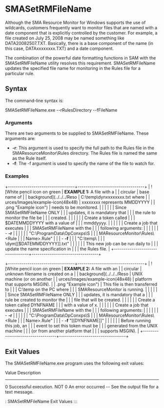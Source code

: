 # SMASetRMFileName

Although the SMA Resource Monitor for Windows supports the use of
wildcards, customers frequently want to monitor files that are named
with a date component that is explicitly controlled by the customer. For
example, a file created on July 25, 2008 may be named something like
DATA20082507.TXT. Basically, there is a base component of the name (in
this case, DATAxxxxxxxx.TXT) and a date component.

The combination of the powerful date formatting functions in SAM with
the SMASetRMFileName utility resolves this requirement. SMASetRMFileName
updates the specified file name for monitoring in the Rules file for a
particular rule.

## Syntax

The command-line syntax is:

SMASetRMFileName.exe --rRulesDirectory --fFileName

### Arguments

There are two arguments to be supplied to SMASetRMFileName. These
arguments are:

- **-r**: This argument is used to specify the full path to the Rules
    file in the SMAResourceMonitor\\Rules directory. The Rules file is
    named the same as the Rule itself.
- **-f**: The -f argument is used to specify the name of the file to
    watch for.

### Examples

+----------------------------------+----------------------------------+
| ![White pencil icon on green     | **EXAMPLE 1:** A file with a     | | circular                         | base name of                     |
| background](../../../Reso        | C:\\temp\\dynxxxxxxxx.txt where  |
| urces/Images/example-icon(48x48) | xxxxxxxx represents MMDDYYYY     |
| .png "Example icon") | needs to be monitored.           |
|                                  |                                  |
|                                  | Since SMASetRMFileName ONLY      |
|                                  | updates, it is mandatory that    |
|                                  | the rule to monitor the file be  |
|                                  | created.                         |
|                                  |                                  |
|                                  | Create a token called            |
|                                  | \$DATEMMDDYYYY with a value of   |
|                                  | mmddyyyy.                        |
|                                  |                                  |
|                                  | Create a job that executes       |
|                                  | SMASetRMFileName with the        |
|                                  | following arguments:             |
|                                  |                                  |
|                                  | -   **-r**                       |
|                                  |                                  |
|                                  |   \"C:\\ProgramData\\OpConxps\\S |
|                                  | MAResourceMonitor\\Rules\\\<Rule |
|                                  |     Name\>.Rule\"                |
|                                  | -   **-f**                       |
|                                  |     \"C:\\temp\                  |
|                                  | \dym\[\[\$DATEMMDDYYYY\]\].txt\" | |                                  |                                  |
|                                  | This new job can be run daily to |
|                                  | update the name specification in |
|                                  | the Rules file.                  |
+----------------------------------+----------------------------------+

+----------------------------------+----------------------------------+
| ![White pencil icon on green     | **EXAMPLE 2:** A file with an    | | circular                         | unknown filename is created on a |
| background](../../../Reso        | UNIX machine (or on another      |
| urces/Images/example-icon(48x48) | platform that supports MSGIN).   |
| .png "Example icon") | This file is then transferred to |
|                                  | C:\\temp on the PC where         |
|                                  | SMAResourceMonitor is running.   |
|                                  |                                  |
|                                  | Since SMASetRMFileName ONLY      |
|                                  | updates, it is mandatory that a  |
|                                  | rule be created to monitor the   |
|                                  | file that will be created.       |
|                                  |                                  |
|                                  | Create a token called DYNFNAME   |
|                                  | with a value of x.               |
|                                  |                                  |
|                                  | Create a job that executes       |
|                                  | SMASetRMFileName with the        |
|                                  | following arguments:             |
|                                  |                                  |
|                                  | -   **-r**                       |
|                                  |                                  |
|                                  |   \"C:\\ProgramData\\OpConxps\\S |
|                                  | MAResourceMonitor\\Rules\\\<Rule |
|                                  |     Name\>.Rule\"                |
|                                  | -   **-f** \"\[\[DYNFNAME\]\]\"  | |                                  |                                  |
|                                  | Before running this job, an      |
|                                  | event to set this token must be  |
|                                  | generated from the UNIX machine  |
|                                  | (or from another platform that   |
|                                  | supports MSGIN).                 |
+----------------------------------+----------------------------------+

## Exit Values

The SMASetRMFileName.exe program uses the following exit values:

  Value   Description
  ------- --------------------------------------------------------------
  0       Successful execution.
  NOT 0   An error occurred -- See the output file for a text message.

  : SMASetRMFileName Exit Values
:::
